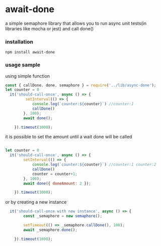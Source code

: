 # await-done

a simple semaphore library that allows you to run async unit tests(in libraries like mocha or jest) and call done()


### installation 
```
npm install await-done

```

### usage sample 

using simple function 

```js
const { callDone, done, semaphore } = require('../lib/async-done');
let counter = 0
  it('should-call-once', async () => {
         setInterval(() => {
            console.log(`counter:${counter}`) //counter:1
            callDone()
        }, 100);
        await done();

    }).timeout(1000);

```
it is possible to set the amount until a wait done will be called
```js

let counter = 0
  it('should-call-once', async () => {
        setInterval(() => {
            console.log(`counter:${counter}`) //counter:1 counter:2
            callDone()
            counter = counter+1;
        }, 100);
        await done({ doneAmount: 2 });

    }).timeout(1000);

```

or by creating a new instance 

```js
  it('should-call-once with new instance', async () => {
        const _semaphore = new semaphore();

        setTimeout(() => _semaphore.callDone(), 100);
        await _semaphore.done();

    }).timeout(1000); 

```


